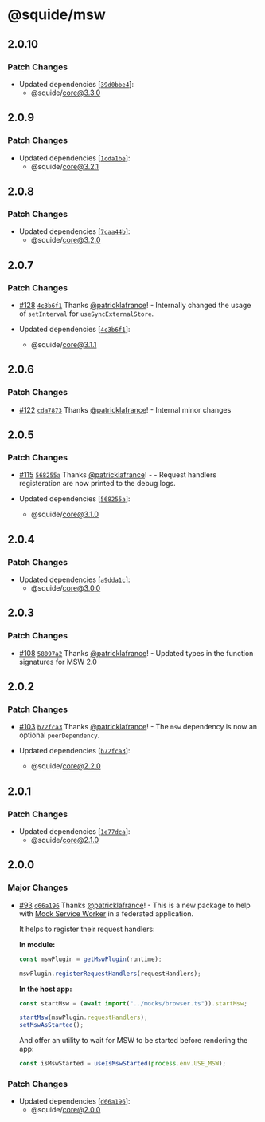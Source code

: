 # @squide/msw

## 2.0.10

### Patch Changes

- Updated dependencies [[`39d0bbe4`](https://github.com/gsoft-inc/wl-squide/commit/39d0bbe45902d54832e9aa8deb2c1949a2cf3c5f)]:
  - @squide/core@3.3.0

## 2.0.9

### Patch Changes

- Updated dependencies [[`1cda1be`](https://github.com/gsoft-inc/wl-squide/commit/1cda1be30779d1a1d5d2e21eac043baff20c0f7e)]:
  - @squide/core@3.2.1

## 2.0.8

### Patch Changes

- Updated dependencies [[`7caa44b`](https://github.com/gsoft-inc/wl-squide/commit/7caa44ba81a97d0705caf2f56e6536ae285c920d)]:
  - @squide/core@3.2.0

## 2.0.7

### Patch Changes

- [#128](https://github.com/gsoft-inc/wl-squide/pull/128) [`4c3b6f1`](https://github.com/gsoft-inc/wl-squide/commit/4c3b6f1929364844dda6c1190fc45c3b037e8df9) Thanks [@patricklafrance](https://github.com/patricklafrance)! - Internally changed the usage of `setInterval` for `useSyncExternalStore`.

- Updated dependencies [[`4c3b6f1`](https://github.com/gsoft-inc/wl-squide/commit/4c3b6f1929364844dda6c1190fc45c3b037e8df9)]:
  - @squide/core@3.1.1

## 2.0.6

### Patch Changes

- [#122](https://github.com/gsoft-inc/wl-squide/pull/122) [`cda7873`](https://github.com/gsoft-inc/wl-squide/commit/cda7873dcffbf424a625cf40c56a12eacbb2632e) Thanks [@patricklafrance](https://github.com/patricklafrance)! - Internal minor changes

## 2.0.5

### Patch Changes

- [#115](https://github.com/gsoft-inc/wl-squide/pull/115) [`568255a`](https://github.com/gsoft-inc/wl-squide/commit/568255a50a519e7d19c8c2b03909559686cd24c4) Thanks [@patricklafrance](https://github.com/patricklafrance)! - - Request handlers registeration are now printed to the debug logs.

- Updated dependencies [[`568255a`](https://github.com/gsoft-inc/wl-squide/commit/568255a50a519e7d19c8c2b03909559686cd24c4)]:
  - @squide/core@3.1.0

## 2.0.4

### Patch Changes

- Updated dependencies [[`a9dda1c`](https://github.com/gsoft-inc/wl-squide/commit/a9dda1c3b010f616556fc3313c1934e20a26bc11)]:
  - @squide/core@3.0.0

## 2.0.3

### Patch Changes

- [#108](https://github.com/gsoft-inc/wl-squide/pull/108) [`58097a2`](https://github.com/gsoft-inc/wl-squide/commit/58097a2fbaa7e5942cbe6f9b765fe471d52758d8) Thanks [@patricklafrance](https://github.com/patricklafrance)! - Updated types in the function signatures for MSW 2.0

## 2.0.2

### Patch Changes

- [#103](https://github.com/gsoft-inc/wl-squide/pull/103) [`b72fca3`](https://github.com/gsoft-inc/wl-squide/commit/b72fca38385ddacbcd80376c9afd0c9485658d90) Thanks [@patricklafrance](https://github.com/patricklafrance)! - The `msw` dependency is now an optional `peerDependency`.

- Updated dependencies [[`b72fca3`](https://github.com/gsoft-inc/wl-squide/commit/b72fca38385ddacbcd80376c9afd0c9485658d90)]:
  - @squide/core@2.2.0

## 2.0.1

### Patch Changes

- Updated dependencies [[`1e77dca`](https://github.com/gsoft-inc/wl-squide/commit/1e77dcaf26660e42f2d5054b3fa1cd018c2ec009)]:
  - @squide/core@2.1.0

## 2.0.0

### Major Changes

- [#93](https://github.com/gsoft-inc/wl-squide/pull/93) [`d66a196`](https://github.com/gsoft-inc/wl-squide/commit/d66a196db9346803e1c996ef64089eda9aeff180) Thanks [@patricklafrance](https://github.com/patricklafrance)! - This is a new package to help with [Mock Service Worker](https://mswjs.io/) in a federated application.

  It helps to register their request handlers:

  **In module:**

  ```ts
  const mswPlugin = getMswPlugin(runtime);

  mswPlugin.registerRequestHandlers(requestHandlers);
  ```

  **In the host app:**

  ```ts
  const startMsw = (await import("../mocks/browser.ts")).startMsw;

  startMsw(mswPlugin.requestHandlers);
  setMswAsStarted();
  ```

  And offer an utility to wait for MSW to be started before rendering the app:

  ```ts
  const isMswStarted = useIsMswStarted(process.env.USE_MSW);
  ```

### Patch Changes

- Updated dependencies [[`d66a196`](https://github.com/gsoft-inc/wl-squide/commit/d66a196db9346803e1c996ef64089eda9aeff180)]:
  - @squide/core@2.0.0
